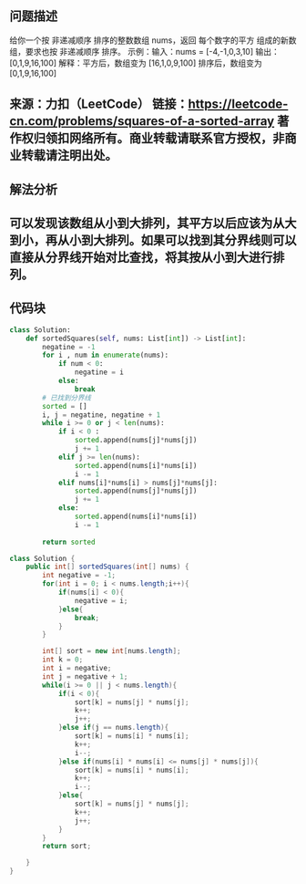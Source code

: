 ## 问题描述

给你一个按 非递减顺序 排序的整数数组 nums，返回 每个数字的平方 组成的新数组，要求也按 非递减顺序 排序。
示例：输入：nums = [-4,-1,0,3,10]
输出：[0,1,9,16,100]
解释：平方后，数组变为 [16,1,0,9,100]
排序后，数组变为 [0,1,9,16,100]

来源：力扣（LeetCode）
链接：https://leetcode-cn.com/problems/squares-of-a-sorted-array
著作权归领扣网络所有。商业转载请联系官方授权，非商业转载请注明出处。
---
## 解法分析
可以发现该数组从小到大排列，其平方以后应该为从大到小，再从小到大排列。如果可以找到其分界线则可以直接从分界线开始对比查找，将其按从小到大进行排列。
---
## 代码块
```python
class Solution:
    def sortedSquares(self, nums: List[int]) -> List[int]:
        negatine = -1
        for i , num in enumerate(nums):
            if num < 0:
                negatine = i
            else:
                break
        # 已找到分界线
        sorted = []
        i, j = negatine, negatine + 1
        while i >= 0 or j < len(nums):
            if i < 0 :
                sorted.append(nums[j]*nums[j])
                j += 1
            elif j >= len(nums):
                sorted.append(nums[i]*nums[i])
                i -= 1
            elif nums[i]*nums[i] > nums[j]*nums[j]:
                sorted.append(nums[j]*nums[j])
                j += 1
            else:
                sorted.append(nums[i]*nums[i])
                i -= 1
        
        return sorted
```
```java
class Solution {
    public int[] sortedSquares(int[] nums) {
        int negative = -1;
        for(int i = 0; i < nums.length;i++){
            if(nums[i] < 0){
                negative = i;
            }else{
                break;
            }
        }

        int[] sort = new int[nums.length];
        int k = 0; 
        int i = negative;
        int j = negative + 1;
        while(i >= 0 || j < nums.length){
            if(i < 0){
                sort[k] = nums[j] * nums[j];
                k++;
                j++;
            }else if(j == nums.length){
                sort[k] = nums[i] * nums[i];
                k++;
                i--;
            }else if(nums[i] * nums[i] <= nums[j] * nums[j]){
                sort[k] = nums[i] * nums[i];
                k++;
                i--;
            }else{
                sort[k] = nums[j] * nums[j];
                k++;
                j++;
            }
        }
        return sort;

    }
}
```
